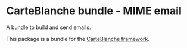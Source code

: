 CarteBlanche bundle - MIME email
==============================

A bundle to build and send emails.

This package is a bundle for the [CarteBlanche framework](https://github.com/php-carteblanche/carteblanche).
